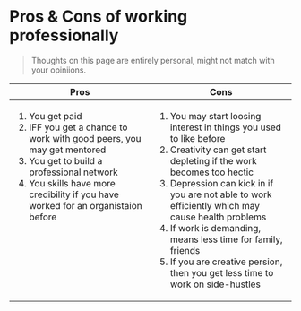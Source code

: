 # Pros & Cons of working professionally


> Thoughts on this page are entirely personal, might not match with your opiniions.

<table>
<thead>
  <tr>
    <th>Pros</th>
    <th>Cons</th>
  </tr>
</thead>
  <tr>
    <td valign="top" width="50%">
      <!-- Pros -->
      <ol>
        <li>You get paid</li>
        <li>IFF you get a chance to work with good peers, you may get mentored</li>
        <li>You get to build a professional network</li>
        <li>You skills have more credibility if you have worked for an organistaion before</li>
      </ol>
    </td>
    <td valign="top" width="50%">
      <!-- Cons -->
      <ol>
        <li>You may start loosing interest in things you used to like before</li>
        <li>Creativity can get start depleting if the work becomes too hectic</li>
        <li>Depression can kick in if you are not able to work efficiently which may cause health problems</li>
        <li>If work is demanding, means less time for family, friends</li>
        <li>If you are creative persion, then you get less time to work on side-hustles</li>
      </ol>
    </td>
  </tr>
</table>
